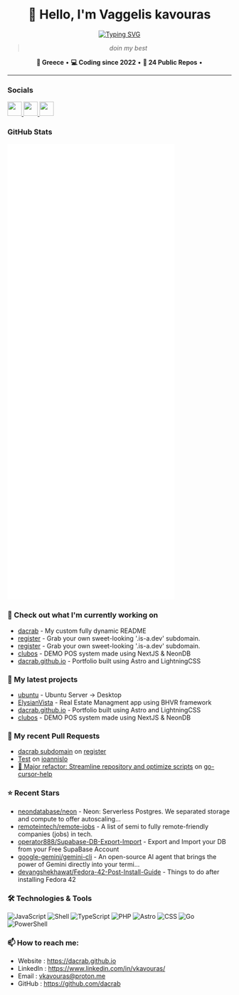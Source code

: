 <div align="center">

# 👋 Hello, I'm Vaggelis kavouras

[![Typing SVG](https://readme-typing-svg.demolab.com?font=Fira+Code&size=24&duration=3000&pause=1000&color=58A6FF&center=true&vCenter=true&multiline=false&width=600&height=60&lines=Full-Stack+Developer;Open+Source+Enthusiast;Building+Amazing+Projects;Always+Learning+New+Technologies)](https://github.com/dacrab)

> *doin my best*

**📍 Greece** • **💻 Coding since 2022** • **🚀 24 Public Repos** •

</div>

---

### Socials

<p align="left"> <a href="https://github.com/dacrab" target="_blank" rel="noreferrer"> <picture> <source media="(prefers-color-scheme: dark)" srcset="https://raw.githubusercontent.com/danielcranney/readme-generator/main/public/icons/socials/github-dark.svg" /> <source media="(prefers-color-scheme: light)" srcset="https://raw.githubusercontent.com/danielcranney/readme-generator/main/public/icons/socials/github.svg" /> <img src="https://raw.githubusercontent.com/danielcranney/readme-generator/main/public/icons/socials/github.svg" width="32" height="32" /> </picture> </a> <a href="https://www.linkedin.com/in/vkavouras/" target="_blank" rel="noreferrer"> <picture> <source media="(prefers-color-scheme: dark)" srcset="https://raw.githubusercontent.com/danielcranney/readme-generator/main/public/icons/socials/linkedin-dark.svg" /> <source media="(prefers-color-scheme: light)" srcset="https://raw.githubusercontent.com/danielcranney/readme-generator/main/public/icons/socials/linkedin.svg" /> <img src="https://raw.githubusercontent.com/danielcranney/readme-generator/main/public/icons/socials/linkedin.svg" width="32" height="32" /> </picture> </a> <a href="https://www.instagram.com/killcrb/" target="_blank" rel="noreferrer"> <picture> <source media="(prefers-color-scheme: dark)" srcset="https://raw.githubusercontent.com/danielcranney/readme-generator/main/public/icons/socials/instagram-dark.svg" /> <source media="(prefers-color-scheme: light)" srcset="https://raw.githubusercontent.com/danielcranney/readme-generator/main/public/icons/socials/instagram.svg" /> <img src="https://raw.githubusercontent.com/danielcranney/readme-generator/main/public/icons/socials/instagram.svg" width="32" height="32" /> </picture> </a> </p>

### GitHub Stats

<p align="left"><img src="https://raw.githubusercontent.com/dacrab/dacrab/main/github-metrics.svg" /></p>

### 👷 Check out what I'm currently working on

* [dacrab](https://github.com/dacrab/dacrab) - My custom fully dynamic README
* [register](https://github.com/is-a-dev/register) - Grab your own sweet-looking '.is-a.dev' subdomain.
* [register](https://github.com/dacrab/register) - Grab your own sweet-looking '.is-a.dev' subdomain.
* [clubos](https://github.com/dacrab/clubos) - DEMO POS system made using NextJS & NeonDB
* [dacrab.github.io](https://github.com/dacrab/dacrab.github.io) - Portfolio built using Astro and LightningCSS

### 🌱 My latest projects

* [ubuntu](https://github.com/dacrab/ubuntu) - Ubuntu Server -> Desktop
* [ElysianVista](https://github.com/dacrab/ElysianVista) - Real Estate Managment app using BHVR framework
* [dacrab.github.io](https://github.com/dacrab/dacrab.github.io) - Portfolio built using Astro and LightningCSS
* [clubos](https://github.com/dacrab/clubos) - DEMO POS system made using NextJS & NeonDB

### 🔨 My recent Pull Requests

* [dacrab subdomain](https://github.com/is-a-dev/register/pull/25480) on [register](https://github.com/is-a-dev/register)
* [Test](https://github.com/dacrab/ioannislo/pull/1) on [ioannislo](https://github.com/dacrab/ioannislo)
* [🚀 Major refactor: Streamline repository and optimize scripts](https://github.com/yuaotian/go-cursor-help/pull/568) on [go-cursor-help](https://github.com/yuaotian/go-cursor-help)

### ⭐ Recent Stars

* [neondatabase/neon](https://github.com/neondatabase/neon) - Neon: Serverless Postgres. We separated storage and compute to offer autoscaling...
* [remoteintech/remote-jobs](https://github.com/remoteintech/remote-jobs) - A list of semi to fully remote-friendly companies (jobs) in tech.
* [operator888/Supabase-DB-Export-Import](https://github.com/operator888/Supabase-DB-Export-Import) - Export and Import your DB from your Free SupaBase Account
* [google-gemini/gemini-cli](https://github.com/google-gemini/gemini-cli) - An open-source AI agent that brings the power of Gemini directly into your termi...
* [devangshekhawat/Fedora-42-Post-Install-Guide](https://github.com/devangshekhawat/Fedora-42-Post-Install-Guide) - Things to do after installing Fedora 42

### 🛠️ Technologies & Tools

![JavaScript](https://img.shields.io/badge/JavaScript-F7DF1E?style=for-the-badge&logoColor=white)
![Shell](https://img.shields.io/badge/Shell-89e051?style=for-the-badge&logoColor=white)
![TypeScript](https://img.shields.io/badge/TypeScript-3178C6?style=for-the-badge&logoColor=white)
![PHP](https://img.shields.io/badge/PHP-777BB4?style=for-the-badge&logoColor=white)
![Astro](https://img.shields.io/badge/Astro-FF5D01?style=for-the-badge&logoColor=white)
![CSS](https://img.shields.io/badge/CSS-1572B6?style=for-the-badge&logoColor=white)
![Go](https://img.shields.io/badge/Go-00ADD8?style=for-the-badge&logoColor=white)
![PowerShell](https://img.shields.io/badge/PowerShell-666666?style=for-the-badge&logoColor=white)

### 📫 How to reach me:
  - Website  : <https://dacrab.github.io>
  - LinkedIn : <https://www.linkedin.com/in/vkavouras/>
  - Email    : <vkavouras@proton.me>
  - GitHub   : <https://github.com/dacrab>